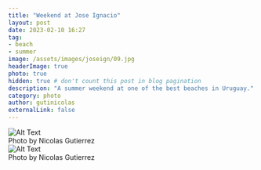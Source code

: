 ```yaml
---
title: "Weekend at Jose Ignacio"
layout: post
date: 2023-02-10 16:27
tag:
- beach
- summer
image: /assets/images/joseign/09.jpg
headerImage: true
photo: true
hidden: true # don't count this post in blog pagination
description: "A summer weekend at one of the best beaches in Uruguay."
category: photo
author: gutinicolas
externalLink: false
---
```


<div class="side-by-side">
    <div class="toleft">
        <img class="image" src="{{ site.url }}/assets/images/joseign/01.jpg" alt="Alt Text">
        <figcaption class="caption">Photo by Nicolas Gutierrez</figcaption>
    </div>
    <div class="toright">
        <img class="image" src="{{ site.url }}/assets/images/joseign/02.jpg" alt="Alt Text">
        <figcaption class="caption">Photo by Nicolas Gutierrez</figcaption>
    </div>
</div>
